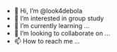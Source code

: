 - 👋 Hi, I’m @look4debola
- 👀 I’m interested in group study
- 🌱 I’m currently learning ...
- 💞️ I’m looking to collaborate on ...
- 📫 How to reach me ...

<!---
look4debola/look4debola is a ✨ special ✨ repository because its `README.md` (this file) appears on your GitHub profile.
You can click the Preview link to take a look at your changes.
--->
